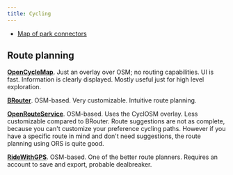 ```yaml
---
title: Cycling
---
```

- [Map of park connectors](https://www.google.com/maps/d/u/0/viewer?msa=0&dg=feature&mid=1wpVo946QUwM2HM4MvNmvr2UdYG0&ll=1.4152748545020726%2C103.8337928146973&z=13)

## Route planning

**[OpenCycleMap](https://www.opencyclemap.org/)**. Just an overlay over OSM; no routing capabilities. UI is fast. Information is clearly displayed. Mostly useful just for high level exploration.

**[BRouter](https://brouter.de/brouter-web/)**. OSM-based. Very customizable. Intuitive route planning.

**[OpenRouteService](https://maps.openrouteservice.org)**. OSM-based. Uses the CyclOSM overlay. Less customizable compared to BRouter. Route suggestions are not as complete, because you can't customize your preference cycling paths. However if you have a specific route in mind and don't need suggestions, the route planning using ORS is quite good.

**[RideWithGPS](https://ridewithgps.com/routes/new)**. OSM-based. One of the better route planners. Requires an account to save and export, probable dealbreaker.